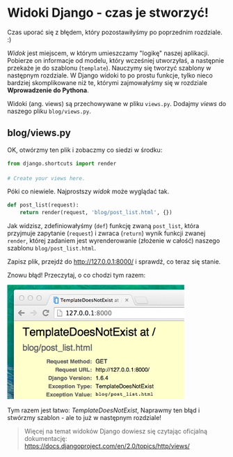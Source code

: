 # Widoki Django - czas je stworzyć!

Czas uporać się z błędem, który pozostawiłyśmy po poprzednim rozdziale. :)

*Widok* jest miejscem, w którym umieszczamy "logikę" naszej aplikacji. Pobierze on informacje od modelu, który wcześniej utworzyłaś, a następnie przekaże je do szablonu (`template`). Nauczymy się tworzyć szablony w następnym rozdziale. W Django widoki to po prostu funkcje, tylko nieco bardziej skomplikowane niż te, którymi zajmowałyśmy się w rozdziale **Wprowadzenie do Pythona**.

Widoki (ang. views) są przechowywane w pliku `views.py`. Dodajmy *views* do naszego pliku `blog/views.py`.

## blog/views.py

OK, otwórzmy ten plik i zobaczmy co siedzi w środku:

```python
from django.shortcuts import render

# Create your views here.
```

Póki co niewiele. Najprostszy *widok* może wyglądać tak.

```python
def post_list(request):
    return render(request, 'blog/post_list.html', {})
```

Jak widzisz, zdefiniowałyśmy (`def`) funkcję zwaną `post_list`, która przyjmuje zapytanie (`request`) i zwraca (`return`) wynik funkcji zwanej `render`, której zadaniem jest wyrenderowanie (złożenie w całość) naszego szablonu `blog/post_list.html`.

Zapisz plik, przejdź do http://127.0.0.1:8000/ i sprawdź, co teraz się stanie.

Znowu błąd! Przeczytaj, o co chodzi tym razem:

![Błąd][1]

 [1]: images/error.png

Tym razem jest łatwo: *TemplateDoesNotExist*, Naprawmy ten błąd i stwórzmy szablon - ale to już w następnym rozdziale!

> Więcej na temat widoków Django dowiesz się czytając oficjalną dokumentację: https://docs.djangoproject.com/en/2.0/topics/http/views/
